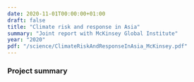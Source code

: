 ```yaml
---
date: 2020-11-01T00:00:00+01:00
draft: false
title: "Climate risk and response in Asia"
summary: "Joint report with McKinsey Global Institute"
year: "2020"
pdf: "/science/ClimateRiskAndResponseInAsia_McKinsey.pdf"
---
```

### Project summary